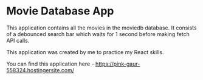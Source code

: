 # Movie Database App

This application contains all the movies in the moviedb database. It consists of a debounced search bar which waits for 1 second before making fetch API calls.

This application was created by me to practice my React skills.

You can find this application here - https://pink-gaur-558324.hostingersite.com/
